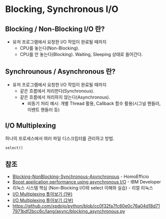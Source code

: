# Blocking, Synchronous I/O

## Blocking / Non-Blocking I/O 란?

- 유저 프로그램에서 요청한 I/O 작업이 완료될 때까지
  - CPU를 놓는다(Non-Blocking).
  - CPU를 안 놓는다(Blocking). Waiting, Sleeping 상태로 들어간다.

## Synchrounous / Asynchronous 란?

- 유저 프로그램에서 요청한 I/O 작업이 완료될 때까지
  - 같은 흐름에서 처리한다(Synchronous).
  - 같은 흐름에서 처리하지 않는다(Asynchronous).
    - 비동기 처리 예시: 개별 Thread 활용, Callback 함수 활용(시그널 핸들러, 이벤트 핸들러 등)

## I/O Multiplexing

하나의 프로세스에서 여러 파일 디스크립터를 관리하고 방법.

`select()`

## 참조

- [Blocking-NonBlocking-Synchronous-Asynchronous](https://homoefficio.github.io/2017/02/19/Blocking-NonBlocking-Synchronous-Asynchronous/) - HomoEfficio
- [Boost application performance using asynchronous I/O](https://developer.ibm.com/articles/l-async/) - IBM Developer
- 리눅스 시스템 핵심 (Non-Blocking I/O와 select 이해와 실습) - 리얼 리눅스
- [I/O Multiplexing 톺아보기 (1부)](https://incredible-larva.tistory.com/entry/IO-Multiplexing-%ED%86%BA%EC%95%84%EB%B3%B4%EA%B8%B0-1%EB%B6%80)
- [I/O Multiplexing 톺아보기 (2부)](https://incredible-larva.tistory.com/entry/IO-Multiplexing-%ED%86%BA%EC%95%84%EB%B3%B4%EA%B8%B0-2%EB%B6%80)
- https://github.com/xpdojo/python/blob/cc0f32fa7fc60e0c76a04d18d717971bdf2bcc6c/lang/async/blocking_asynchronous.py
